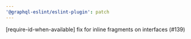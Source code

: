 ```yaml
---
'@graphql-eslint/eslint-plugin': patch
---
```


[require-id-when-available] fix for inline fragments on interfaces (#139)
